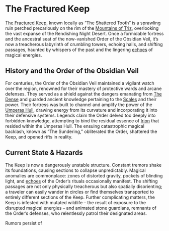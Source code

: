 # The Fractured Keep

[The Fractured Keep](/geography/realm/the-fractured-keep.md), known locally as “The Shattered Tooth” is a sprawling ruin perched precariously on the rim of the [Mountains of Triz](/geography/region/mountains-of-triz.md), overlooking the vast expanse of the Rendishing Night Desert. Once a formidable fortress and the ancestral seat of the now-vanished Order of the Obsidian Veil, it’s now a treacherous labyrinth of crumbling towers, echoing halls, and shifting passages, haunted by whispers of the past and the lingering [echoes](/raw/20250501/soul/echoes.md) of magical energies.

## History and the Order of the Obsidian Veil

For centuries, the Order of the Obsidian Veil maintained a vigilant watch over the region, renowned for their mastery of protective wards and arcane defenses. They served as a shield against the dangers emanating from [The Dense](/geography/realm/the-dense.md) and guarded ancient knowledge pertaining to the [Scales](/geography/landmark/scale.md) and their power. Their fortress was built to channel and amplify the power of the [Umperas Hull](/geography/scale/umperas-hull.md), drawing energy from its curvature and incorporating it into their defensive systems. Legends claim the Order delved too deeply into forbidden knowledge, attempting to bind the residual essence of [Irion](/being/deity/irion.md) that resided within the Umperas Hull. The ensuing catastrophic magical backlash, known as “The Sundering,” obliterated the Order, shattered the Keep, and opened rifts in reality.

## Current State & Hazards

The Keep is now a dangerously unstable structure. Constant tremors shake its foundations, causing sections to collapse unpredictably. Magical anomalies are commonplace: zones of distorted gravity, pockets of blinding light, and [echoes](/raw/20250501/soul/echoes.md) of the Order’s rituals occasionally manifest. The shifting passages are not only physically treacherous but also spatially disorienting; a traveler can easily wander in circles or find themselves transported to entirely different sections of the Keep. Further complicating matters, the Keep is infested with mutated wildlife – the result of exposure to the disrupted magical energies – and animated stone guardians, remnants of the Order’s defenses, who relentlessly patrol their designated areas.

Rumors persist of 
